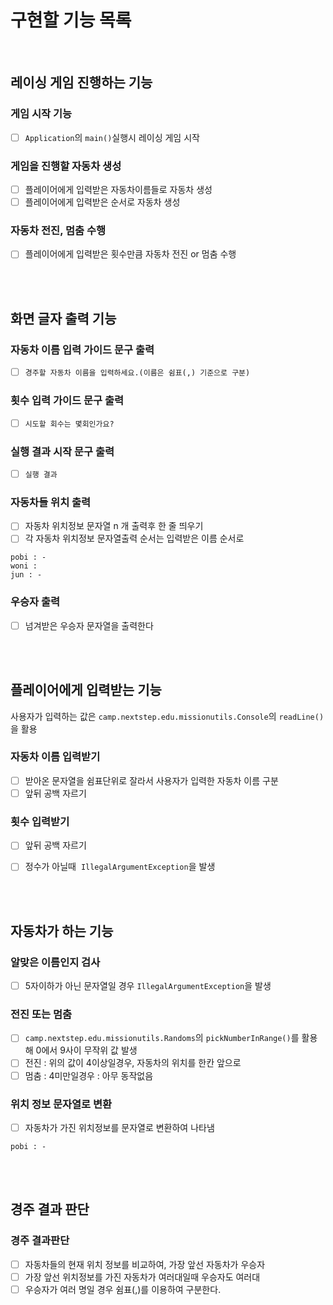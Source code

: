 # 구현할 기능 목록
<br>

## 레이싱 게임 진행하는 기능

### 게임 시작 기능

- [ ]  `Application`의 `main()`실행시 레이싱 게임 시작

### 게임을 진행할 자동차 생성

- [ ]  플레이어에게 입력받은 자동차이름들로 자동차 생성
- [ ]  플레이어에게 입력받은 순서로 자동차 생성

### 자동차 전진, 멈춤 수행

- [ ]  플레이어에게 입력받은 횟수만큼 자동차 전진 or 멈춤 수행

<br>
<br>

## 화면 글자 출력 기능

### 자동차 이름 입력 가이드 문구 출력

- [ ]  `경주할 자동차 이름을 입력하세요.(이름은 쉼표(,) 기준으로 구분)`

### 횟수 입력 가이드 문구 출력

- [ ]  `시도할 회수는 몇회인가요?`

### 실행 결과 시작 문구 출력

- [ ]  `실행 결과`

### 자동차들 위치 출력

- [ ]  자동차 위치정보 문자열 n 개 출력후 한 줄 띄우기
- [ ]  각 자동차 위치정보 문자열출력 순서는 입력받은 이름 순서로

```
pobi : -
woni :
jun : -

```

### 우승자 출력

- [ ]  넘겨받은 우승자 문자열을 출력한다

<br>
<br>

## 플레이어에게 입력받는 기능

사용자가 입력하는 값은 `camp.nextstep.edu.missionutils.Console`의 `readLine()`을 활용

### 자동차 이름 입력받기

- [ ]  받아온 문자열을 쉼표단위로 잘라서 사용자가 입력한 자동차 이름 구분
- [ ]  앞뒤 공백 자르기

### 횟수 입력받기

- [ ]  앞뒤 공백 자르기
- [ ]  정수가 아닐때  `IllegalArgumentException`을 발생


<br>
<br>

## 자동차가 하는 기능

### 알맞은 이름인지 검사

- [ ]  5자이하가 아닌 문자열일 경우 `IllegalArgumentException`을 발생

### 전진 또는 멈춤

- [ ]  `camp.nextstep.edu.missionutils.Randoms`의 `pickNumberInRange()`를 활용해 0에서 9사이 무작위 값 발생
- [ ]  전진 : 위의 값이 4이상일경우, 자동차의 위치를 한칸 앞으로
- [ ]  멈춤 : 4미만일경우 : 아무 동작없음

### 위치 정보 문자열로 변환

- [ ]  자동차가 가진 위치정보를 문자열로 변환하여 나타냄

```
pobi : -
```


<br>
<br>

## 경주 결과 판단

### 경주 결과판단

- [ ]  자동차들의 현재 위치 정보를 비교하여, 가장 앞선 자동차가 우승자
- [ ]  가장 앞선 위치정보를 가진 자동차가 여러대일때 우승자도 여러대 
- [ ] 우승자가 여러 명일 경우 쉼표(,)를 이용하여 구분한다.
